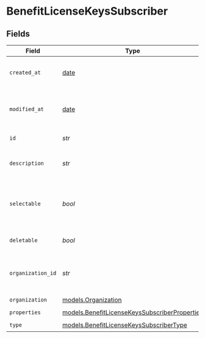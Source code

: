 # BenefitLicenseKeysSubscriber


## Fields

| Field                                                                                                | Type                                                                                                 | Required                                                                                             | Description                                                                                          |
| ---------------------------------------------------------------------------------------------------- | ---------------------------------------------------------------------------------------------------- | ---------------------------------------------------------------------------------------------------- | ---------------------------------------------------------------------------------------------------- |
| `created_at`                                                                                         | [date](https://docs.python.org/3/library/datetime.html#date-objects)                                 | :heavy_check_mark:                                                                                   | Creation timestamp of the object.                                                                    |
| `modified_at`                                                                                        | [date](https://docs.python.org/3/library/datetime.html#date-objects)                                 | :heavy_check_mark:                                                                                   | Last modification timestamp of the object.                                                           |
| `id`                                                                                                 | *str*                                                                                                | :heavy_check_mark:                                                                                   | The ID of the benefit.                                                                               |
| `description`                                                                                        | *str*                                                                                                | :heavy_check_mark:                                                                                   | The description of the benefit.                                                                      |
| `selectable`                                                                                         | *bool*                                                                                               | :heavy_check_mark:                                                                                   | Whether the benefit is selectable when creating a product.                                           |
| `deletable`                                                                                          | *bool*                                                                                               | :heavy_check_mark:                                                                                   | Whether the benefit is deletable.                                                                    |
| `organization_id`                                                                                    | *str*                                                                                                | :heavy_check_mark:                                                                                   | The ID of the organization owning the benefit.                                                       |
| `organization`                                                                                       | [models.Organization](../models/organization.md)                                                     | :heavy_check_mark:                                                                                   | N/A                                                                                                  |
| `properties`                                                                                         | [models.BenefitLicenseKeysSubscriberProperties](../models/benefitlicensekeyssubscriberproperties.md) | :heavy_check_mark:                                                                                   | N/A                                                                                                  |
| `type`                                                                                               | [models.BenefitLicenseKeysSubscriberType](../models/benefitlicensekeyssubscribertype.md)             | :heavy_check_mark:                                                                                   | N/A                                                                                                  |